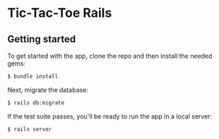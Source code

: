 # Tic-Tac-Toe Rails
## Getting started
To get started with the app, clone the repo and then install the needed gems:
```sh
$ bundle install
```

Next, migrate the database:

```sh
$ rails db:migrate
```

If the test suite passes, you'll be ready to run the app in a local server:

```sh
$ rails server
```
